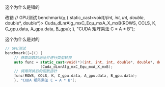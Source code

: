   这个为什么是错的

改错 // GPU测试 benchmark([=]() { static_cast<void(*)(int, int, int, double*, double*, double*)> Cuda_dLnrAlg_mxC_Equ_mxA_X_mxB(ROWS, COLS, K, C_gpu.data, A_gpu.data, B_gpu); }, "CUDA 矩阵乘法 C = A * B");

这个为什么是对的
```cpp
// GPU测试
benchmark([=]() {
    // 获取函数的地址并进行类型转换
    auto func = static_cast<void(*)(int, int, int, double*, double*, double*)>
                (Cuda_dLnrAlg_mxC_Equ_mxA_X_mxB);
    // 调用转换后的函数指针
    func(ROWS, COLS, K, C_gpu.data, A_gpu.data, B_gpu.data);
    }, "CUDA 矩阵乘法 C = A * B");
```
